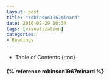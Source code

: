 ```yaml
---
layout: post
title: "robinson1967minard"
date: 2016-02-29 10:34
tags: [visualization]
categories: 
- Readings
...
```


* Table of Contents
{:toc}

<h4>{% reference robinson1967minard %}</h4>
